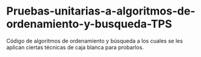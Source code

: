 # Pruebas-unitarias-a-algoritmos-de-ordenamiento-y-busqueda-TPS
Código de algoritmos de ordenamiento y búsqueda a los cuales se les aplican ciertas técnicas de caja blanca para probarlos.
